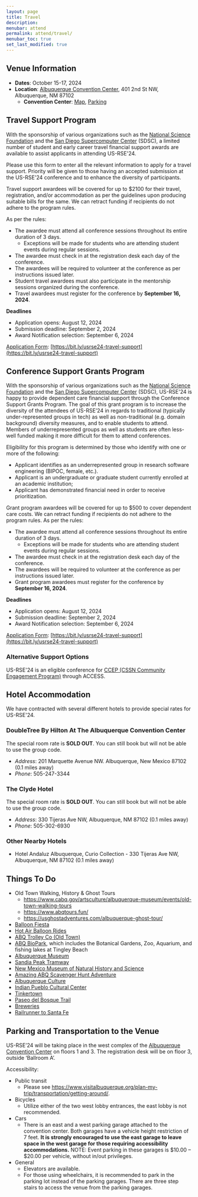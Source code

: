 ```yaml
---
layout: page
title: Travel
description: 
menubar: attend
permalink: attend/travel/
menubar_toc: true
set_last_modified: true
---
```


## Venue Information

- **Dates**: October 15-17, 2024
- **Location**: [Albuquerque Convention Center](https://albuquerquecc.com/), 401 2nd St NW, Albuquerque, NM 87102
  - **Convention Center**: [Map](https://www.visitalbuquerque.org/meetings/convention-center/specs/), [Parking](https://albuquerquecc.com/parking/)

## Travel Support Program

With the sponsorship of various organizations such as the
[National Science Foundation](https://www.nsf.org/) and the
[San Diego Supercomputer Center](https://www.sdsc.edu/) (SDSC),
a limited number of student and early career
travel financial support awards are available to assist
applicants in attending US-RSE'24.

Please use this form to enter all the relevant information to apply for a
travel support.
Priority will be given to those having an accepted submission at the US-RSE'24
conference and to enhance the diversity of participants. 

Travel support awardees will be covered for up to $2100 for their travel,
registration, and/or accommodation as per the guidelines upon producing
suitable bills for the same. We can retract funding if
recipients do not adhere to the program rules.

As per the rules:

- The awardee must attend all conference sessions throughout its entire duration of 3 days. 
  - Exceptions will be made for students who are attending student events during regular sessions.
- The awardee must check in at the registration desk each day of the conference. 
- The awardees will be required to volunteer at the conference as per instructions issued later. 
- Student travel awardees must also participate in the mentorship sessions organized during the conference.
- Travel awardees must register for the conference by **September 16, 2024**.

**Deadlines**

- Application opens: August 12, 2024
- Submission deadline:  September 2, 2024
- Award Notification selection: September 6, 2024

[Application Form](https://bit.ly/usrse24-travel-support): [https://bit.ly/usrse24-travel-support](https://bit.ly/usrse24-travel-support)

## Conference Support Grants Program

With the sponsorship of various organizations such as the
[National Science Foundation](https://www.nsf.org/) and the
[San Diego Supercomputer Center](https://www.sdsc.edu/) (SDSC),
US-RSE'24 is happy to provide dependent care financial support through
the Conference Support Grants Program.
The goal of this grant program is to increase the diversity of the
attendees of US-RSE’24 in regards to traditional (typically
under-represented groups in tech) as well as non-traditional
(e.g. domain background) diversity measures, and to enable
students to attend. Members of underrepresented groups as
well as students are often less-well funded making it more
difficult for them to attend conferences.

Eligibility for this program is determined by those who
identify with one or more of the following:

- Applicant identifies as an underrepresented group in research software engineering (BIPOC, female, etc.).
- Applicant is an undergraduate or graduate student currently enrolled at an academic institution;
- Applicant has demonstrated financial need in order to receive prioritization.

Grant program awardees will be covered for up to $500 to cover dependent
care costs. We can retract funding if
recipients do not adhere to the program rules.
As per the rules:

- The awardee must attend all conference sessions throughout its entire duration of 3 days. 
  - Exceptions will be made for students who are attending student events during regular sessions.
- The awardee must check in at the registration desk each day of the conference. 
- The awardees will be required to volunteer at the conference as per instructions issued later. 
- Grant program awardees must register for the conference by **September 16, 2024**.

**Deadlines**

- Application opens: August 12, 2024
- Submission deadline:  September 2, 2024
- Award Notification selection: September 6, 2024

[Application Form](https://bit.ly/usrse24-travel-support): [https://bit.ly/usrse24-travel-support](https://bit.ly/usrse24-travel-support)

### Alternative Support Options

US-RSE'24 is an eligible conference for
[CCEP (CSSN Community Engagement Program)](https://support.access-ci.org/ccep/overview)
through ACCESS.

## Hotel Accommodation

We have contracted with several different hotels to provide special rates for
US-RSE'24.

### DoubleTree By Hilton At The Albuquerque Convention Center

The special room rate is **SOLD OUT**. You can still book but will not be able to use the group code.

- _Address_: 201 Marquette Avenue NW. Albuquerque, New Mexico 87102 (0.1 miles away)
- _Phone_: 505-247-3344

### The Clyde Hotel

The special room rate is **SOLD OUT**. You can still book but will not be able to use the group code.

- _Address_: 330 Tijeras Ave NW, Albuquerque, NM 87102 (0.1 miles away)
- _Phone_: 505-302-6930

### Other Nearby Hotels

- Hotel Andaluz Albuquerque, Curio Collection - 330 Tijeras Ave NW, Albuquerque, NM 87102 (0.1 miles away)

## Things To Do

- Old Town Walking, History & Ghost Tours
  - <https://www.cabq.gov/artsculture/albuquerque-museum/events/old-town-walking-tours>
  - <https://www.abqtours.fun/>
  - <https://usghostadventures.com/albuquerque-ghost-tour/>
- [Balloon Fiesta](https://balloonfiesta.com/)
- [Hot Air Balloon Rides](https://www.visitalbuquerque.org/things-to-do/air/ballooning/)
- [ABQ Trolley Co (Old Town)](https://www.visitalbuquerque.org/listing/abq-trolley-co/4185/)
- [ABQ BioPark](https://www.cabq.gov/artsculture/biopark), which includes the Botanical Gardens, Zoo, Aquarium, and fishing lakes at Tingley Beach
- [Albuquerque Museum](https://www.visitalbuquerque.org/listing/albuquerque-museum/2497/)
- [Sandia Peak Tramway](https://sandiapeak.com/)
- [New Mexico Museum of Natural History and Science](https://www.nmnaturalhistory.org/)
- [Amazing ABQ Scavenger Hunt Adventure](https://www.visitalbuquerque.org/coupon/25%25-off-amazing-scavenger-hunt-adventure/2636/)
- [Albuquerque Culture](https://www.visitalbuquerque.org/about-abq/culture-heritage/)
- [Indian Pueblo Cultural Center](https://www.visitalbuquerque.org/listing/indian-pueblo-cultural-center/1086/)
- [Tinkertown](https://tinkertown.com/)
- [Paseo del Bosque Trail](https://www.cabq.gov/parksandrecreation/open-space/lands/paseo-del-bosque-trail)
- [Breweries](https://www.newmexico.org/things-to-do/cuisine/breweries-tap-rooms/)
- [Railrunner to Santa Fe](https://www.visitalbuquerque.org/things-to-do/tours-sightseeing/self-guided/rail-runner/)

## Parking and Transportation to the Venue

US-RSE’24 will be taking place in the west complex of the [Albuquerque Convention Center](https://www.visitalbuquerque.org/meetings/convention-center/specs/) on floors 1 and 3. The registration desk will be on floor 3, outside ‘Ballroom A’.

Accessibility:

- Public transit
  - Please see <https://www.visitalbuquerque.org/plan-my-trip/transportation/getting-around/>.
- Bicycles
  - Utilize either of the two west lobby entrances, the east lobby is not recommended.
- Cars
  - There is an east and a west parking garage attached to the convention center. Both garages have a vehicle height restriction of 7 feet. **It is strongly encouraged to use the east garage to leave space in the west garage for those requiring accessibility accommodations.**
    NOTE: Event parking in these garages is $10.00 – $20.00 per vehicle, without in/out privileges.
- General
  - Elevators are available.
  - For those using wheelchairs, it is recommended to park in the parking lot instead of the parking garages. There are three step stairs to access the venue from the parking garages.
